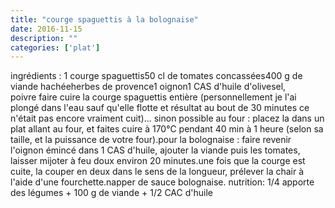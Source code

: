```yaml
---
title: "courge spaguettis à la bolognaise"
date: 2016-11-15
description: ""
categories: ['plat']
---
```


          
ingr&eacute;dients :&nbsp;1 courge spaguettis50 cl de tomates concass&eacute;es400 g de viande hach&eacute;eherbes de provence1 oignon1 CAS d&#39;huile d&#39;olivesel, poivre&nbsp;faire cuire la courge spaguettis enti&egrave;re (personnellement je l&#39;ai plong&eacute; dans l&#39;eau sauf qu&#39;elle flotte et r&eacute;sultat au bout de 30 minutes ce n&#39;&eacute;tait pas encore vraiment cuit)... sinon possible au four :&nbsp;placez la dans un plat allant au four, et faites cuire &agrave; 170&deg;C pendant 40 min &agrave; 1 heure (selon sa taille, et la puissance de votre four).pour la bolognaise : faire revenir l&#39;oignon &eacute;minc&eacute; dans 1 CAS d&#39;huile, ajouter la viande puis les tomates, laisser mijoter &agrave; feu doux environ 20 minutes.une fois que la courge est cuite, la couper en deux dans le sens de la longueur, pr&eacute;lever la chair &agrave; l&#39;aide d&#39;une fourchette.napper de sauce bolognaise.&nbsp;nutrition: 1/4 apporte des l&eacute;gumes + 100 g de viande + 1/2 CAC d&#39;huile&nbsp;

                          
